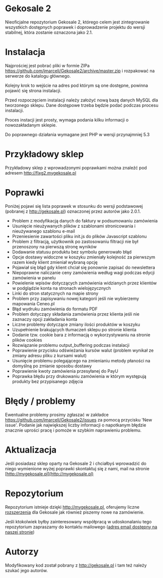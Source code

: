 Gekosale 2
========
Nieoficjalne repozytorium Gekosale 2, którego celem jest zintegrowanie wszystkich dostępnych poprawek i doprowadzenie projektu do wersji stabilnej, która zostanie oznaczona jako 2.1.

# Instalacja
Najprościej jest pobrać pliki w formie ZIPa https://github.com/jmarceli/Gekosale2/archive/master.zip i rozpakować na serwerze do katalogu głównego.

Kolejny krok to wejście na adres pod którym są one dostępne, powinna pojawić się strona instalacji.

Przed rozpoczęciem instalacji należy założyć nową bazę danych MySQL dla tworzonego sklepu. Dane dostępowe trzeba będzie podać podczas procesu instalacji.

Proces instacji jest prosty, wymaga podania kilku informacji o nowozakładanym sklepie.

Do poprawnego działania wymagane jest PHP w wersji przynajmniej 5.3

# Przykładowy sklep
Przykładowy sklep z wprowadzonymi poprawkami można znaleźć pod adresem http://fixg2.mygekosale.pl

# Poprawki
Poniżej pojawi się lista poprawek w stosunku do wersji podstawowej (pobranej z http://gekosale.pl) oznaczonej przez autorów jako 2.0.1.

* Problem z modyfikacją danych do faktury w podsumowaniu zamówienia
* Usunięcie nieużywanych plików z szablonami stronicowania i nieużywanego szablonu e-mail
* Przeniesienie zawartości pliku init.js do plików Javascript szablonu
* Problem z filtracją, użytkownik po zastosowaniu filtracji nie był przenoszony na pierwszą stronę wyników
* Dodawanie statusu produktu bez symbolu generowało błąd
* Opcje dostawy widoczne w koszyku zmieniały kolejność za pierwszym razem kiedy klient zmieniał wybraną opcję
* Pojawiał się błąd gdy klient chciał się ponownie zapisać do newslettera
* Niepoprawne naliczanie ceny zamówienia według wagi podczas edycji zamówienia w panelu
* Powielenie wpisów dotyczących zamówienia widzianych przez klientów w podglądzie konta na stronach wielojęzycznych
* Linki do stron statycznych na mapie strony
* Problem przy zapisywaniu nowej kategorii jeśli nie wybierzemy mapowania Ceneo.pl
* Błąd wydruku zamówienia do formatu PDF
* Problem dotyczący składania zamówienia przez klienta jeśli nie zaznaczy opcji zakładania konta
* Liczne problemy dotyczące zmiany ilości produktów w koszyku
* Uzupełnienie brakujących tłumaczeń sklepu po stronie klienta
* Dodanie tzw. cookie bara z informacją o wykorzystywaniu na stronie plików cookies
* Rozwiązanie problemu output_buffering podczas instalacji
* Poprawienie przycisku odświeżania kursów walut (problem wynikał ze zmiany adresu pliku z kursami walut)
* Usunięcie problemu polegającego na zmienianiu metody płaności na domyślną po zmianie sposobu dostawy
* Poprawienie kwoty zamówienia przesyłanej do PayU
* Poprawka błędu przy drukowaniu zamówienia w którym występują produkty bez przypisanego zdjęcia

# Błędy / problemy
Ewentualne problemy prosimy zgłaszać w zakładce https://github.com/jmarceli/Gekosale2/issues za pomocą przycisku 'New issue'.
Podanie jak największej liczby informacji o napotkanym błędzie znacznie uprości pracę i pomoże w szybkim naprawieniu problemu.

# Aktualizacja
Jeśli posiadasz sklep oparty na Gekosale 2 i chciałbyś wprowadzić do niego wymienione wyżej poprawki skontaktuj się z nami, mail na stronie [http://mygekosale.pl](http://mygekosale.pl)

# Repozytorium
Repozytorium istnieje dzięki http://mygekosale.pl, oferujemy liczne [rozszerzenia](http://mygekosale.pl/moduly) dla Gekosale jak również piszemy nowe na zamówienie.

Jeśli ktokolwiek byłby zainteresowany współpracą w udoskonalaniu tego repozytorium zapraszamy do kontaktu mailowego ([adres email dostępny na naszej stronie](http://mygekosale.pl))

# Autorzy
Modyfikowany kod został pobrany z http://gekosale.pl i tam też należy szukać jego autorów.
